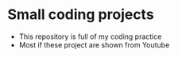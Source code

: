 # Small coding projects
- This repository is full of my coding practice
- Most if these project are shown from Youtube